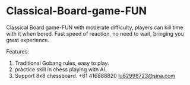 # Classical-Board-game-FUN
Classical Board game-FUN with moderate difficulty, players can kill time with it when bored.
Fast speed of reaction, no need to wait, bringing you great experience.

Features:

1) Traditional Gobang rules, easy to play.
2) practice skill in chess playing with AI.
3) Support 8x8 chessboard.
+61 416888820 lu62998723@sina.com
